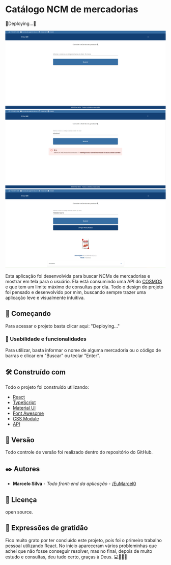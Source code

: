 # Catálogo NCM de mercadorias

🚧Deploying...🚧


<img src='src/assets/images/project_print0.png'>
<img src='src/assets/images/project_print1.png'>
<img src='src/assets/images/project_print2.png'>

Esta aplicação foi desenvolvida para buscar NCMs de mercadorias e mostrar em tela para o usuário. Ela está consumindo uma API do [COSMOS](https://cosmos.bluesoft.com.br/api) e que tem um limite máximo de consultas por dia. 
Todo o design do projeto foi pensado e desenvolvido por mim, buscando sempre trazer uma aplicação leve e visualmente intuitiva.

## 🚀 Começando

Para acessar o projeto basta clicar aqui: "Deploying..."

### 🎥 Usabilidade e funcionalidades

Para utilizar, basta informar o nome de alguma mercadoria ou o código de barras e clicar em "Buscar" ou teclar "Enter".


## 🛠️ Construído com

Todo o projeto foi construído utilizando:

* [React](https://pt-br.reactjs.org/docs/getting-started.html)
* [TypeScript](https://www.typescriptlang.org/docs/)
* [Material UI](https://v4.mui.com/)
* [Font Awesome](https://fontawesome.com/icons)
* [CSS Module](https://github.com/css-modules/css-modules)
* [API](https://cosmos.bluesoft.com.br/api)


## 📌 Versão

Todo controle de versão foi realizado dentro do repositório do GitHub.

## ✒️ Autores

* **Marcelo Silva** - *Todo front-end da aplicação* - [/EuMarcel0](https://github.com/EuMarcel0)

## 📄 Licença

open source.

## 🎁 Expressões de gratidão

Fico muito grato por ter concluído este projeto, pois foi o primeiro trabalho pessoal utilizando React. No inicio apareceram vários probleminhas que achei que não fosse conseguir resolver, mas no final, depois de muito estudo e consultas, deu tudo certo, graças à Deus.
💻🚀😊😊
